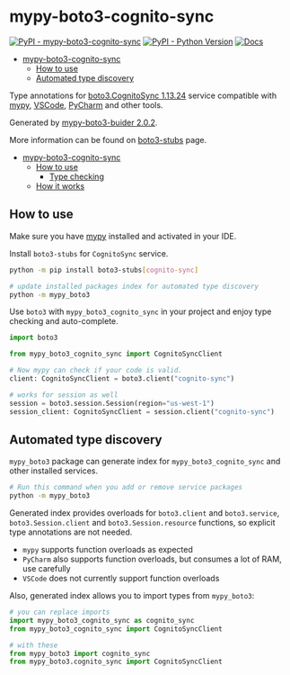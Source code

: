 # mypy-boto3-cognito-sync

[![PyPI - mypy-boto3-cognito-sync](https://img.shields.io/pypi/v/mypy-boto3-cognito-sync.svg?color=blue)](https://pypi.org/project/mypy-boto3-cognito-sync)
[![PyPI - Python Version](https://img.shields.io/pypi/pyversions/mypy-boto3-cognito-sync.svg?color=blue)](https://pypi.org/project/mypy-boto3-cognito-sync)
[![Docs](https://img.shields.io/readthedocs/mypy-boto3-builder.svg?color=blue)](https://mypy-boto3-builder.readthedocs.io/)

- [mypy-boto3-cognito-sync](#mypy-boto3-cognito-sync)
  - [How to use](#how-to-use)
  - [Automated type discovery](#automated-type-discovery)


Type annotations for
[boto3.CognitoSync 1.13.24](https://boto3.amazonaws.com/v1/documentation/api/1.13.24/reference/services/cognito-sync.html#CognitoSync) service
compatible with [mypy](https://github.com/python/mypy), [VSCode](https://code.visualstudio.com/),
[PyCharm](https://www.jetbrains.com/pycharm/) and other tools.

Generated by [mypy-boto3-buider 2.0.2](https://github.com/vemel/mypy_boto3_builder).

More information can be found on [boto3-stubs](https://pypi.org/project/boto3-stubs/) page.

- [mypy-boto3-cognito-sync](#mypy-boto3-cognito-sync)
  - [How to use](#how-to-use)
    - [Type checking](#type-checking)
  - [How it works](#how-it-works)

## How to use

Make sure you have [mypy](https://github.com/python/mypy) installed and activated in your IDE.

Install `boto3-stubs` for `CognitoSync` service.

```bash
python -m pip install boto3-stubs[cognito-sync]

# update installed packages index for automated type discovery
python -m mypy_boto3
```

Use `boto3` with `mypy_boto3_cognito_sync` in your project and enjoy type checking and auto-complete.

```python
import boto3

from mypy_boto3_cognito_sync import CognitoSyncClient

# Now mypy can check if your code is valid.
client: CognitoSyncClient = boto3.client("cognito-sync")

# works for session as well
session = boto3.session.Session(region="us-west-1")
session_client: CognitoSyncClient = session.client("cognito-sync")

```

## Automated type discovery

`mypy_boto3` package can generate index for `mypy_boto3_cognito_sync` and other installed services.

```bash
# Run this command when you add or remove service packages
python -m mypy_boto3
```

Generated index provides overloads for `boto3.client` and `boto3.service`,
`boto3.Session.client` and `boto3.Session.resource` functions,
so explicit type annotations are not needed.

- `mypy` supports function overloads as expected
- `PyCharm` also supports function overloads, but consumes a lot of RAM, use carefully
- `VSCode` does not currently support function overloads

Also, generated index allows you to import types from `mypy_boto3`:

```python
# you can replace imports
import mypy_boto3_cognito_sync as cognito_sync
from mypy_boto3_cognito_sync import CognitoSyncClient

# with these
from mypy_boto3 import cognito_sync
from mypy_boto3.cognito_sync import CognitoSyncClient
```